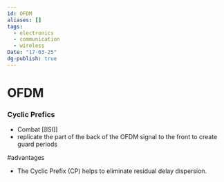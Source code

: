 ```yaml
---
id: OFDM
aliases: []
tags:
  - electronics
  - communication
  - wireless
Date: "17-03-25"
dg-publish: true
---
```

# OFDM
### Cyclic Prefics
- Combat [[ISI]]
- replicate the  part of the back of the OFDM signal to the front to create guard periods

#advantages 
- The Cyclic Prefix (CP) helps to eliminate residual delay dispersion.
